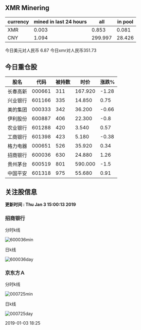## XMR Minering

|currency|mined in last 24 hours|all|in pool|
|---|---|---|---|
|XMR|0.003|0.853|0.081|
|CNY|1.094|299.997|28.426|

今日美元对人民币 6.87	今日xmr对人民币351.73


## 今日重仓股 

|股名|代码|被持数|时价|涨跌%|
|---|---|---|---|---|
|长春高新|000661|311|167.920|-1.28|
|兴业银行|601166|335|14.850|0.75|
|美的集团|000333|342|36.200|-0.66|
|伊利股份|600887|406|22.300|-0.8|
|农业银行|601288|420|3.540|0.57|
|工商银行|601398|423|5.180|-0.38|
|格力电器|000651|526|35.920|0.34|
|招商银行|600036|630|24.880|1.26|
|贵州茅台|600519|801|590.000|-1.5|
|中国平安|601318|975|55.680|0.91|

## 关注股信息
**更新时间 : Thu Jan  3 15:00:13 2019**
### 招商银行 
分时k线

![600036min](http://image.sinajs.cn/newchart/min/n/sh600036.gif)

日k线

![600036day](http://image.sinajs.cn/newchart/daily/n/sh600036.gif)

### 京东方Ａ 
分时k线

![000725min](http://image.sinajs.cn/newchart/min/n/sz000725.gif)

日k线

![000725day](http://image.sinajs.cn/newchart/daily/n/sz000725.gif)

2019-01-03 18:25